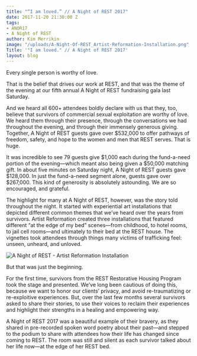 ```yaml
---
title: "“I am loved.” // A Night of REST 2017"
date: 2017-11-20 21:30:00 Z
tags:
- ANOR17
- A Night of REST
author: Kim Merrikin
image: "/uploads/A-Night-Of-REST_Artist-Reformation-Installation.png"
Title: '"I am loved." // A Night of REST 2017'
layout: blog
---
```


Every single person is worthy of love. 

That is the belief that drives our work at REST, and that was the theme of the evening at our fifth annual A Night of REST fundraising gala last Saturday.

And we heard all 600+ attendees boldly declare with us that they, too, believe that survivors of commercial sexual exploitation are worthy of love. We heard them through their presence, through the conversations we had throughout the evening, and through their immensely generous giving. Together, A Night of REST guests gave over $532,000 to offer pathways of freedom, safety, and hope to the women and men that REST serves. That is huge.

It was incredible to see 79 guests give $1,000 each during the fund-a-need portion of the evening—which meant also being given a $50,000 matching gift. In about five minutes on Saturday night, A Night of REST guests gave $128,000. In just the fund-a-need segment alone, guests gave over $267,000. This kind of generosity is absolutely astounding. We are so encouraged, and grateful. 

The highlight for many at A Night of REST, however, was the story told throughout the night. It started with experiential art installations that depicted different common themes that we’ve heard over the years from survivors. Artist Reformation created three installations that featured different “at the edge of my bed” scenes—from childhood, to hotel rooms, to jail cell rooms—and ultimately to their bed at the REST house. The vignettes took attendees through things many victims of trafficking feel: unseen, unheard, and unloved.

![A Night of REST - Artist Reformation Installation](/uploads/A-Night-Of-REST_Artist-Reformation-Installation.png)

But that was just the beginning.

For the first time, survivors from the REST Restorative Housing Program took the stage and presented. We’ve long been cautious of doing this, because we want to honor our clients’ privacy, and avoid re-traumatizing or re-exploitive experiences. But, over the last few months several survivors asked to share their stories, to use their voices to reclaim their experiences and highlight their strengths in a healing and empowering way.  

A Night of REST 2017 was a beautiful example of their bravery, as they shared in pre-recorded spoken word poetry about their past—and stepped to the podium to share with attendees how their life has changed since coming to REST. The room was still and silent as each survivor talked about her life now—at the edge of her REST bed.